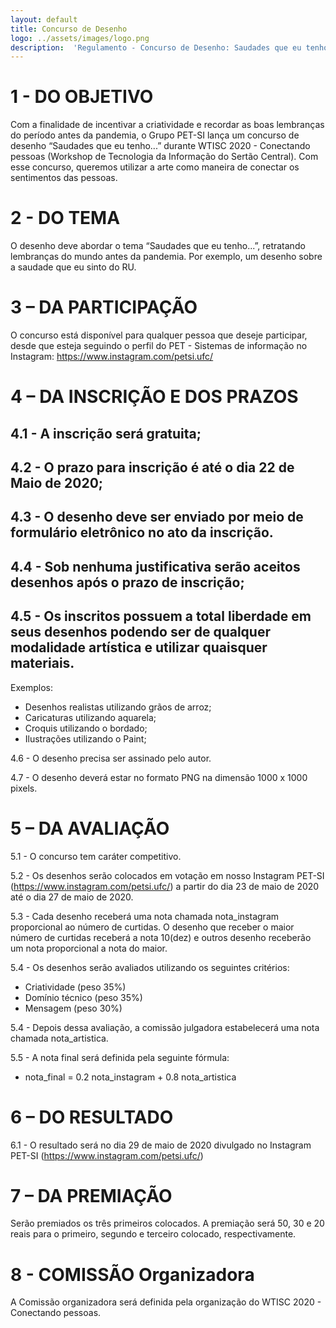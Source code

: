 ```yaml
---
layout: default
title: Concurso de Desenho
logo: ../assets/images/logo.png 
description:  'Regulamento - Concurso de Desenho: Saudades que eu tenho...'
---
```


# 1 - DO OBJETIVO
Com a finalidade de incentivar a criatividade e recordar as boas lembranças do período antes da pandemia, o Grupo PET-SI lança um concurso de desenho “Saudades que eu tenho...” durante WTISC 2020 - Conectando pessoas (Workshop de Tecnologia da Informação do Sertão Central). Com esse concurso, queremos utilizar a arte como maneira de conectar os sentimentos das pessoas. 

# 2 - DO TEMA
O desenho deve abordar o tema “Saudades que eu tenho...”, retratando lembranças do mundo antes da pandemia. Por exemplo, um desenho sobre a saudade que eu sinto do RU.

# 3 – DA PARTICIPAÇÃO
O concurso está disponível para qualquer pessoa que deseje participar, desde que esteja seguindo o perfil do PET - Sistemas de informação no Instagram: https://www.instagram.com/petsi.ufc/

# 4 – DA INSCRIÇÃO E DOS PRAZOS
## 4.1 - A inscrição será gratuita;
## 4.2 - O prazo para inscrição é até o dia 22 de Maio de 2020;
## 4.3 - O desenho deve ser enviado por meio de formulário eletrônico no ato da inscrição.
## 4.4 - Sob nenhuma justificativa serão aceitos desenhos após o prazo de inscrição;
## 4.5 - Os inscritos possuem a total liberdade em seus desenhos podendo ser de qualquer modalidade artística e utilizar quaisquer materiais.
Exemplos:
- Desenhos realistas utilizando grãos de arroz;
- Caricaturas utilizando aquarela;
- Croquis utilizando o bordado;
- Ilustrações utilizando o Paint;

4.6 - O desenho precisa ser assinado pelo autor.

4.7 - O desenho deverá estar no formato PNG na dimensão 1000 x 1000 pixels.

# 5 – DA AVALIAÇÃO

5.1 - O concurso tem caráter competitivo.


5.2 - Os desenhos serão colocados em votação em nosso Instagram PET-SI (https://www.instagram.com/petsi.ufc/) a partir do dia 23 de maio de 2020 até o dia 27 de maio de 2020. 

5.3 - Cada desenho receberá uma nota chamada nota_instagram proporcional ao número de curtidas. O desenho que receber o maior número de curtidas receberá a nota 10(dez) e outros desenho receberão um nota proporcional a nota do maior. 

5.4 - Os desenhos serão avaliados utilizando os seguintes critérios:
- Criatividade (peso 35%)
- Domínio técnico (peso 35%)
- Mensagem (peso 30%)
  
5.4 - Depois dessa avaliação, a comissão julgadora estabelecerá uma nota chamada nota_artistica.

5.5 - A nota final será definida pela seguinte fórmula:
- nota_final = 0.2 nota_instagram + 0.8 nota_artistica  

# 6 – DO RESULTADO

6.1 - O resultado será no dia 29 de maio de 2020 divulgado no Instagram PET-SI (https://www.instagram.com/petsi.ufc/)

# 7 – DA PREMIAÇÃO

Serão premiados os três primeiros colocados. A premiação será 50, 30 e 20 reais para o primeiro, segundo e terceiro colocado, respectivamente.


# 8 - COMISSÃO Organizadora
A Comissão organizadora será definida pela organização do WTISC 2020 - Conectando pessoas.

